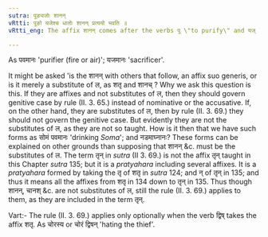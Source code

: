 ```yaml
---
sutra: पूङ्यजोः शानन्
vRtti: पूङो यजेश्च धातोः शानन् प्रत्ययो भवति ॥
vRtti_eng: The affix शानन् comes after the verbs पू \"to purify\" and यज् \"to sacrifice\".

---
```

As पवमानः 'purifier (fire or air)'; यजमानः 'sacrificer'.

It might be asked 'is the शानन् with others that follow, an affix suo generis, or is it merely a substitute of ल, as शतृ and शानच् ? Why we ask this question is this. If they are affixes and not substitutes of ल, then they should govern genitive case by rule (II. 3. 65.) instead of nominative or the accusative. If, on the other hand, they are substitutes of ल, then by rule (II. 3. 69.) they should not govern the genitive case. But evidently they are not the substitutes of ल, as they are not so taught. How is it then that we have such forms as सोमं पवमानः 'drinking _Soma_'; and नडमाघ्नानः? These forms can be explained on other grounds than supposing that शानन् &c. must be the substitutes of ल. The term तृन् in _sutra_ (II 3. 69.) is not the affix तृन् taught in this Chapter _sutra_ 135; but it is a _pratyahara_ including several affixes. It is a _pratyahara_ formed by taking the तृ of शतृ in _sutra_ 124; and न् of तृन् in 135; and thus it means all the affixes from शतृ in 134 down to तृन् in 135. Thus though शानन्, चानश् &c. are not substitutes of ल, still the rule (II. 3. 69.) applies to them, as they are included in the term तृन्.

Vart:- The rule (II. 3. 69.) applies only optionally when the verb द्विष् takes the affix शतृ. As चोरस्य or चोरं द्विषन् 'hating the thief'.